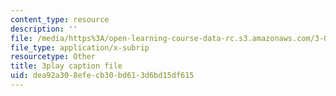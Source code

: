 ```yaml
---
content_type: resource
description: ''
file: /media/https%3A/open-learning-course-data-rc.s3.amazonaws.com/3-091sc-introduction-to-solid-state-chemistry-fall-2010/dea92a308efecb30bd613d6bd15df615_540Sggsblbg.srt
file_type: application/x-subrip
resourcetype: Other
title: 3play caption file
uid: dea92a30-8efe-cb30-bd61-3d6bd15df615
---
```

